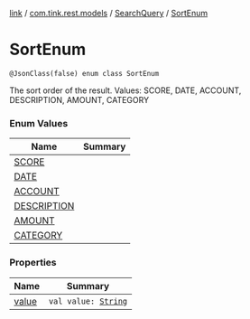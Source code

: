 [link](../../../index.md) / [com.tink.rest.models](../../index.md) / [SearchQuery](../index.md) / [SortEnum](./index.md)

# SortEnum

`@JsonClass(false) enum class SortEnum`

The sort order of the result.
Values: SCORE, DATE, ACCOUNT, DESCRIPTION, AMOUNT, CATEGORY

### Enum Values

| Name | Summary |
|---|---|
| [SCORE](-s-c-o-r-e.md) |  |
| [DATE](-d-a-t-e.md) |  |
| [ACCOUNT](-a-c-c-o-u-n-t.md) |  |
| [DESCRIPTION](-d-e-s-c-r-i-p-t-i-o-n.md) |  |
| [AMOUNT](-a-m-o-u-n-t.md) |  |
| [CATEGORY](-c-a-t-e-g-o-r-y.md) |  |

### Properties

| Name | Summary |
|---|---|
| [value](value.md) | `val value: `[`String`](https://kotlinlang.org/api/latest/jvm/stdlib/kotlin/-string/index.html) |
